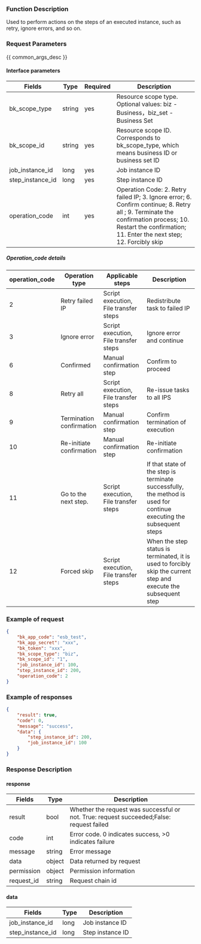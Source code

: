 ### Function Description

Used to perform actions on the steps of an executed instance, such as retry, ignore errors, and so on.

### Request Parameters

{{ common_args_desc }}

#### Interface parameters

| Fields |  Type  | Required | Description |
|-----------|------------|--------|------------|
| bk_scope_type | string | yes  | Resource scope type. Optional values: biz - Business，biz_set - Business Set |
| bk_scope_id | string | yes | Resource scope ID. Corresponds to bk_scope_type, which means business ID or business set ID |
| job_instance_id   |   long       |  yes  |Job instance ID|
| step_instance_id |  long     |  yes  |Step instance ID|
| operation_code |  int     |  yes  |Operation Code: 2. Retry failed IP; 3. Ignore error; 6. Confirm continue; 8. Retry all ; 9. Terminate the confirmation process; 10. Restart the confirmation; 11. Enter the next step; 12. Forcibly skip|


##### Operation_code details
| operation_code |Operation type| Applicable steps| Description|
|-----------|------------|--------|------------|
| 2  |Retry failed IP   | Script execution, File transfer steps | Redistribute task to failed IP|
| 3  |Ignore error     | Script execution, File transfer steps | Ignore error and continue     |
| 6  |Confirmed | Manual confirmation step           | Confirm to proceed           |
| 8  |Retry all     | Script execution, File transfer steps | Re-issue tasks to all IPS|
| 9  |Termination confirmation| Manual confirmation step           | Confirm termination of execution           |
| 10 |Re-initiate confirmation| Manual confirmation step           | Re-initiate confirmation           |
| 11 |Go to the next step.   | Script execution, File transfer steps | If that state of the step is terminate successfully, the method is used for continue executing the subsequent steps|
| 12 |Forced skip     | Script execution, File transfer steps | When the step status is terminated, it is used to forcibly skip the current step and execute the subsequent step|

### Example of request

```json
{
    "bk_app_code": "esb_test",
    "bk_app_secret": "xxx",
    "bk_token": "xxx",
    "bk_scope_type": "biz",
    "bk_scope_id": "1",
    "job_instance_id": 100,
    "step_instance_id": 200,
    "operation_code": 2
}
```

### Example of responses

```json
{
    "result": true,
    "code": 0,
    "message": "success",
    "data": {
        "step_instance_id": 200,
        "job_instance_id": 100
    }
}
```

### Response Description

#### response
| Fields | Type  | Description |
|-----------|-----------|-----------|
| result       |  bool   | Whether the request was successful or not. True: request succeeded;False: request failed|
| code         |  int    | Error code. 0 indicates success, >0 indicates failure|
| message      |  string |Error message|
| data         |  object |Data returned by request|
| permission   |  object |Permission information|
| request_id   |  string |Request chain id|

#### data

| Fields | Type  | Description |
|-----------|-----------|-----------|
| job_instance_id     |  long      | Job instance ID|
| step_instance_id    |  long      | Step instance ID|
